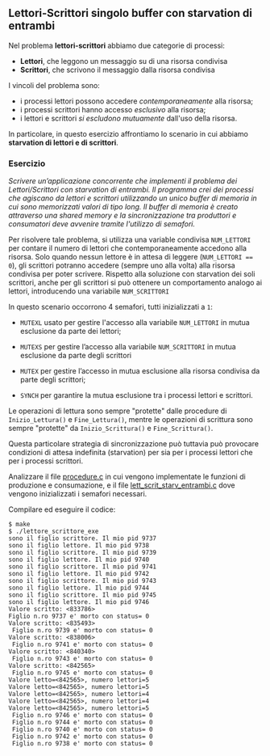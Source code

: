 ## Lettori-Scrittori singolo buffer con starvation di entrambi

Nel problema **lettori-scrittori** abbiamo due categorie di processi:

- **Lettori**, che leggono un messaggio su di una risorsa condivisa
- **Scrittori**, che scrivono il messaggio dalla risorsa condivisa

I vincoli del problema sono:

- i processi lettori possono accedere *contemporaneamente* alla risorsa;
- i processi scrittori hanno accesso *esclusivo* alla risorsa;
- i lettori e scrittori *si escludono mutuamente* dall'uso della risorsa.

In particolare, in questo esercizio affrontiamo lo scenario in cui abbiamo **starvation di lettori e di scrittori**.

### Esercizio

*Scrivere un’applicazione concorrente che implementi il problema dei Lettori/Scrittori con starvation di entrambi.
Il programma crei dei processi che agiscano da lettori e scrittori utilizzando un unico buffer di memoria in cui sono memorizzati valori di tipo long. Il buffer di memoria è creato attraverso una shared memory e la sincronizzazione tra produttori e consumatori deve avvenire tramite l'utilizzo di semafori.*

Per risolvere tale problema, si utilizza una variable condivisa ``NUM_LETTORI`` per contare il numero di lettori che contemporaneamente accedono alla risorsa. 
Solo quando nessun lettore è in attesa di leggere (``NUM_LETTORI == 0``), gli scrittori potranno accedere (sempre uno alla volta) alla risorsa condivisa per poter scrivere.
Rispetto alla soluzione con starvation dei soli scrittori, anche per gli scrittori si può ottenere un comportamento analogo ai lettori, introducendo una variabile ``NUM_SCRITTORI``

In questo scenario occorrono 4 semafori, tutti inizializzati a ``1``:

- ``MUTEXL`` usato per gestire l'accesso alla variabile ``NUM_LETTORI`` in mutua esclusione da parte dei lettori;

- ``MUTEXS`` per gestire l’accesso alla variabile ``NUM_SCRITTORI`` in mutua esclusione da parte degli scrittori

- ``MUTEX`` per gestire l’accesso in mutua esclusione alla risorsa condivisa da parte degli scrittori;

- ``SYNCH`` per garantire la mutua esclusione tra i processi lettori e scrittori.

Le operazioni di lettura sono sempre "protette" dalle procedure di ``Inizio_Lettura()`` e ``Fine_Lettura()``, mentre le operazioni di scrittura sono sempre "protette" da ``Inizio_Scrittura()`` e ``Fine_Scrittura()``.

Questa particolare strategia di sincronizzazione può tuttavia può provocare condizioni di attesa indefinita (starvation) per sia per i processi lettori che per i processi scrittori.

Analizzare il file [procedure.c](procedure.c) in cui vengono implementate le funzioni di produzione e consumazione, e il file [lett_scrit_starv_entrambi.c](lett_scrit_starv_entrambi.c) dove vengono inizializzati i semafori necessari.

Compilare ed eseguire il codice:

```console
$ make
$ ./lettore_scrittore_exe
sono il figlio scrittore. Il mio pid 9737
sono il figlio lettore. Il mio pid 9738
sono il figlio scrittore. Il mio pid 9739
sono il figlio lettore. Il mio pid 9740
sono il figlio scrittore. Il mio pid 9741
sono il figlio lettore. Il mio pid 9742
sono il figlio scrittore. Il mio pid 9743
sono il figlio lettore. Il mio pid 9744
sono il figlio scrittore. Il mio pid 9745
sono il figlio lettore. Il mio pid 9746
Valore scritto: <833786>
Figlio n.ro 9737 e' morto con status= 0
Valore scritto: <835493>
 Figlio n.ro 9739 e' morto con status= 0
Valore scritto: <838006>
 Figlio n.ro 9741 e' morto con status= 0
Valore scritto: <840340>
 Figlio n.ro 9743 e' morto con status= 0
Valore scritto: <842565>
 Figlio n.ro 9745 e' morto con status= 0
Valore letto=<842565>, numero lettori=5
Valore letto=<842565>, numero lettori=5
Valore letto=<842565>, numero lettori=4
Valore letto=<842565>, numero lettori=4
Valore letto=<842565>, numero lettori=5
 Figlio n.ro 9746 e' morto con status= 0
 Figlio n.ro 9744 e' morto con status= 0
 Figlio n.ro 9740 e' morto con status= 0
 Figlio n.ro 9742 e' morto con status= 0
 Figlio n.ro 9738 e' morto con status= 0
```




